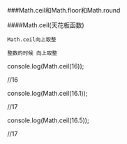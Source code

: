 ###Math.ceil和Math.floor和Math.round

####Math.ceil(天花板函数)

    Math.ceil向上取整
    
    整数的时候 向上取整
    
    

   console.log(Math.ceil(16));

   //16

   console.log(Math.ceil(16.1));

   //17

   console.log(Math.ceil(16.5));

   //17




